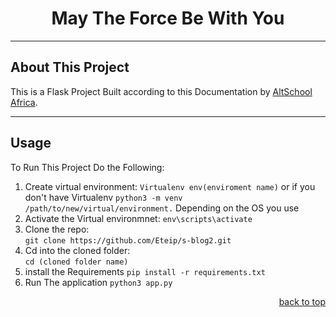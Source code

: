 <!-- Back to Top Navigation Anchor -->
<a name="readme-top"></a>




<!-- Intro -->
<h1 align="center">
  May The Force Be With You
</h1>

---

<!-- About The Project -->
## About This Project

This is a Flask Project Built according to this Documentation by [AltSchool Africa](https://docs.google.com/document/d/19fGydy1b-imG1cUtpvDXcZwzJDSWVlFPY9yJORXC2RI/https://docs.google.com/document/d/19fGydy1b-imG1cUtpvDXcZwzJDSWVlFPY9yJORXC2RI/).


---

<!-- Usage Instructions -->
## Usage

To Run This Project Do the Following: 

1. Create virtual environment:
    `Virtualenv env(enviroment name)` or if you don't have Virtualenv `python3 -m venv /path/to/new/virtual/environment.` Depending on the OS you use
2. Activate the Virtual environmnet:
    `env\scripts\activate`
3. Clone the repo:  
    `git clone https://github.com/Eteip/s-blog2.git`
4. Cd into the cloned folder:  
    `cd (cloned folder name)` 
5. install the Requirements
    `pip install -r requirements.txt`
6. Run The application
    `python3 app.py`


<p align="right"><a href="#readme-top">back to top</a></p>




